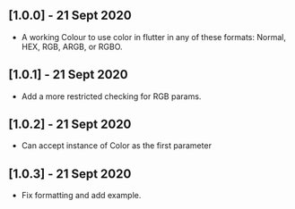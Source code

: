 ## [1.0.0] - 21 Sept 2020

* A working Colour to use color in flutter in any of these formats: Normal, HEX, RGB, ARGB, or RGBO.

## [1.0.1] - 21 Sept 2020

* Add a more restricted checking for RGB params.

## [1.0.2] - 21 Sept 2020

* Can accept instance of Color as the first parameter

## [1.0.3] - 21 Sept 2020

* Fix formatting and add example.
